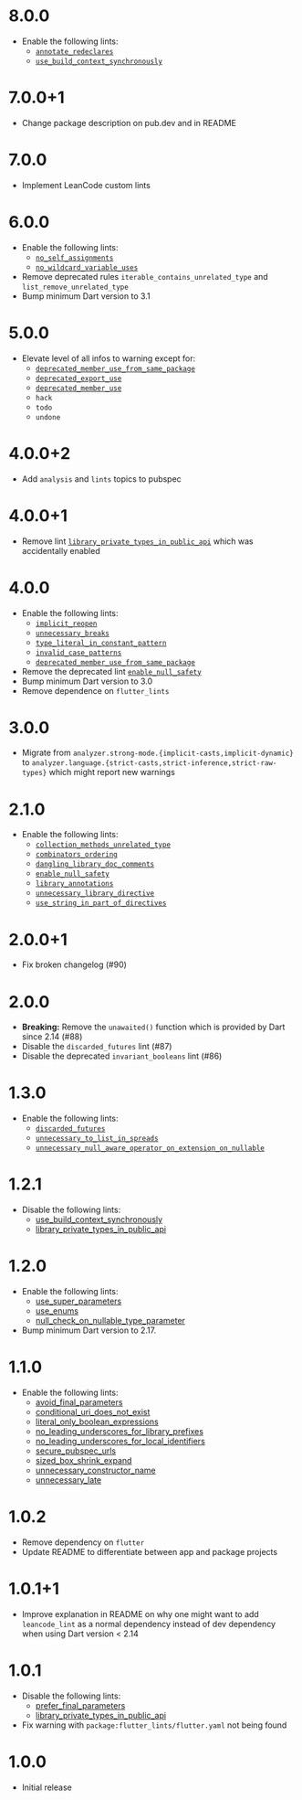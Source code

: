 # 8.0.0

- Enable the following lints:
  - [`annotate_redeclares`](https://dart.dev/tools/linter-rules/annotate_redeclares)
  - [`use_build_context_synchronously`](https://dart.dev/tools/linter-rules/use_build_context_synchronously)

# 7.0.0+1

- Change package description on pub.dev and in README

# 7.0.0

- Implement LeanCode custom lints

# 6.0.0

- Enable the following lints:
  - [`no_self_assignments`](https://dart.dev/tools/linter-rules/no_self_assignments)
  - [`no_wildcard_variable_uses`](https://dart.dev/tools/linter-rules/no_wildcard_variable_uses)
- Remove deprecated rules `iterable_contains_unrelated_type` and `list_remove_unrelated_type`
- Bump minimum Dart version to 3.1

# 5.0.0

- Elevate level of all infos to warning except for:
  - [`deprecated_member_use_from_same_package`](https://dart.dev/tools/linter-rules/deprecated_member_use_from_same_package)
  - [`deprecated_export_use`](https://dart.dev/tools/diagnostic-messages#deprecated_export_use)
  - [`deprecated_member_use`](https://dart.dev/tools/diagnostic-messages#deprecated_member_use)
  - `hack`
  - `todo`
  - `undone`

# 4.0.0+2

- Add `analysis` and `lints` topics to pubspec

# 4.0.0+1

- Remove lint [`library_private_types_in_public_api`](https://dart.dev/tools/linter-rules/library_private_types_in_public_api) which was accidentally enabled

# 4.0.0

- Enable the following lints:
  - [`implicit_reopen`](https://dart.dev/tools/linter-rules/implicit_reopen)
  - [`unnecessary_breaks`](https://dart.dev/tools/linter-rules/unnecessary_breaks)
  - [`type_literal_in_constant_pattern`](https://dart.dev/tools/linter-rules/type_literal_in_constant_pattern)
  - [`invalid_case_patterns`](https://dart.dev/tools/linter-rules/invalid_case_patterns)
  - [`deprecated_member_use_from_same_package`](https://dart.dev/tools/linter-rules/deprecated_member_use_from_same_package)
- Remove the deprecated lint [`enable_null_safety`](https://dart.dev/tools/linter-rules/enable_null_safety)
- Bump minimum Dart version to 3.0
- Remove dependence on `flutter_lints`

# 3.0.0

- Migrate from `analyzer.strong-mode.{implicit-casts,implicit-dynamic}` to `analyzer.language.{strict-casts,strict-inference,strict-raw-types}` which might report new warnings

# 2.1.0

- Enable the following lints:
  - [`collection_methods_unrelated_type`](https://dart.dev/tools/linter-rules/collection_methods_unrelated_type)
  - [`combinators_ordering`](https://dart.dev/tools/linter-rules/combinators_ordering)
  - [`dangling_library_doc_comments`](https://dart.dev/tools/linter-rules/dangling_library_doc_comments)
  - [`enable_null_safety`](https://dart.dev/tools/linter-rules/enable_null_safety)
  - [`library_annotations`](https://dart.dev/tools/linter-rules/library_annotations)
  - [`unnecessary_library_directive`](https://dart.dev/tools/linter-rules/unnecessary_library_directive)
  - [`use_string_in_part_of_directives`](https://dart.dev/tools/linter-rules/use_string_in_part_of_directives)

# 2.0.0+1

- Fix broken changelog (#90)

# 2.0.0

- **Breaking:** Remove the `unawaited()` function which is provided by Dart
  since 2.14 (#88)
- Disable the `discarded_futures` lint (#87)
- Disable the deprecated `invariant_booleans` lint (#86)

# 1.3.0

- Enable the following lints:
  - [`discarded_futures`](https://dart.dev/tools/linter-rules/discarded_futures)
  - [`unnecessary_to_list_in_spreads`](https://dart.dev/tools/linter-rules/unnecessary_to_list_in_spreads)
  - [`unnecessary_null_aware_operator_on_extension_on_nullable`](https://dart.dev/tools/linter-rules/unnecessary_null_aware_operator_on_extension_on_nullable)

# 1.2.1

- Disable the following lints:
  - [use_build_context_synchronously](https://dart.dev/tools/linter-rules/use_build_context_synchronously)
  - [library_private_types_in_public_api](https://dart.dev/tools/linter-rules/library_private_types_in_public_api)

# 1.2.0

- Enable the following lints:
  - [use_super_parameters](https://dart.dev/tools/linter-rules/use_super_parameters)
  - [use_enums](https://dart.dev/tools/linter-rules/use_enums)
  - [null_check_on_nullable_type_parameter](https://dart.dev/tools/linter-rules/null_check_on_nullable_type_parameter)
- Bump minimum Dart version to 2.17.

# 1.1.0

- Enable the following lints:
  - [avoid_final_parameters](https://dart.dev/tools/linter-rules/avoid_final_parameters)
  - [conditional_uri_does_not_exist](https://dart.dev/tools/linter-rules/conditional_uri_does_not_exist)
  - [literal_only_boolean_expressions](https://dart.dev/tools/linter-rules/literal_only_boolean_expressions)
  - [no_leading_underscores_for_library_prefixes](https://dart.dev/tools/linter-rules/no_leading_underscores_for_library_prefixes)
  - [no_leading_underscores_for_local_identifiers](https://dart.dev/tools/linter-rules/no_leading_underscores_for_local_identifiers)
  - [secure_pubspec_urls](https://dart.dev/tools/linter-rules/secure_pubspec_urls)
  - [sized_box_shrink_expand](https://dart.dev/tools/linter-rules/sized_box_shrink_expand)
  - [unnecessary_constructor_name](https://dart.dev/tools/linter-rules/unnecessary_constructor_name)
  - [unnecessary_late](https://dart.dev/tools/linter-rules/unnecessary_late)

# 1.0.2

- Remove dependency on `flutter`
- Update README to differentiate between app and package projects

# 1.0.1+1

- Improve explanation in README on why one might want to add `leancode_lint` as
  a normal dependency instead of dev dependency when using Dart version < 2.14

# 1.0.1

- Disable the following lints:
  - [prefer_final_parameters](https://dart.dev/tools/linter-rules/prefer_final_parameters)
  - [library_private_types_in_public_api](https://dart.dev/tools/linter-rules/library_private_types_in_public_api)
- Fix warning with `package:flutter_lints/flutter.yaml` not being found

# 1.0.0

- Initial release
